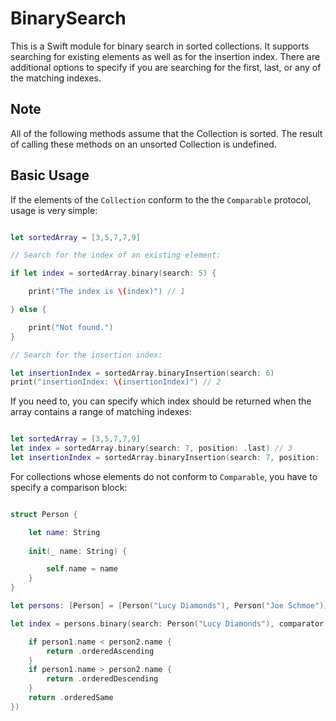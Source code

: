 # BinarySearch

This is a Swift module for binary search in sorted collections. It supports searching for existing elements as well as for the insertion index. There are additional options to specify if you are searching for the first, last, or any of the matching indexes.

## Note

All of the following methods assume that the Collection is sorted. The result of calling these methods on an unsorted Collection is undefined.

## Basic Usage

If the elements of the `Collection` conform to the the `Comparable` protocol, usage is very simple:

```Swift

let sortedArray = [3,5,7,7,9]

// Search for the index of an existing element:

if let index = sortedArray.binary(search: 5) {

	print("The index is \(index)") // 1

} else {

	print("Not found.")
}

// Search for the insertion index:

let insertionIndex = sortedArray.binaryInsertion(search: 6)
print("insertionIndex: \(insertionIndex)") // 2

```
If you need to, you can specify which index should be returned when the array contains a range of matching indexes:

```Swift

let sortedArray = [3,5,7,7,9]
let index = sortedArray.binary(search: 7, position: .last) // 3
let insertionIndex = sortedArray.binaryInsertion(search: 7, position: .last) // 4

```

For collections whose elements do not conform to `Comparable`, you have to specify a comparison block:

```Swift

struct Person {

	let name: String
	
	init(_ name: String) {

		self.name = name
	}
}

let persons: [Person] = [Person("Lucy Diamonds"), Person("Joe Schmoe")]

let index = persons.binary(search: Person("Lucy Diamonds"), comparator: { (person1, person2) -> ComparisonResult in

	if person1.name < person2.name {
		return .orderedAscending
	}
	if person1.name > person2.name {
		return .orderedDescending
	}
	return .orderedSame
})
```
